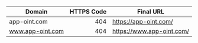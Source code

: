 | Domain | HTTPS Code | Final URL |
|---|---:|---|
| app-oint.com | 404 | https://app-oint.com/ |
| www.app-oint.com | 404 | https://www.app-oint.com/ |
